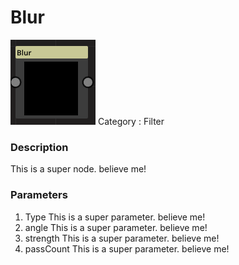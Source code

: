 # Blur
![node picture](./Blur.png)
Category : Filter
### Description
This is a super node. believe me!
### Parameters
1. Type
This is a super parameter. believe me!
1. angle
This is a super parameter. believe me!
1. strength
This is a super parameter. believe me!
1. passCount
This is a super parameter. believe me!

